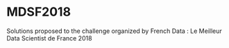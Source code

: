 # MDSF2018
Solutions proposed to the challenge organized by French Data : Le Meilleur Data Scientist de France 2018
